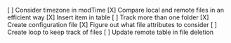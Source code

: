 [ ] Consider timezone in modTime
[X] Compare local and remote files in an efficient way
[X] Insert item in table
[ ] Track more than one folder
[X] Create configuration file
[X] Figure out what file attributes to consider
[ ] Create loop to keep track of files
[ ] Update remote table in file deletion

